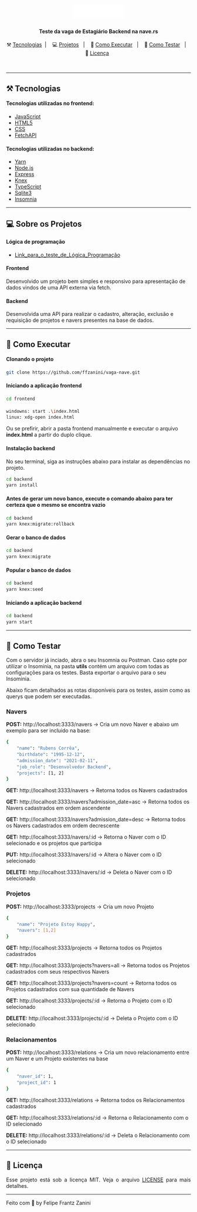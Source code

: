 <h1 align="center">
    <img alt="nave" src="frontend/src/images/logo-white.png"/>
</h1>

<h4 align="center">
  Teste da vaga de Estagiário Backend na nave.rs
</h4>

<p align="center">
  ⚒️ <a href="#-tecnologias">Tecnologias</a>&nbsp;&nbsp;|&nbsp;&nbsp;&nbsp;
  💻 <a href="#-sobre-os-projetos">Projetos</a>&nbsp;&nbsp;&nbsp;|&nbsp;&nbsp;&nbsp;
  🚀 <a href="#-como-executar">Como Executar</a>&nbsp;&nbsp;&nbsp;|&nbsp;&nbsp;&nbsp;
	🤔 <a href="#-como-testar">Como Testar</a>&nbsp;&nbsp;&nbsp;|&nbsp;&nbsp;&nbsp;
	🧾 <a href="#-licença">Licença</a>&nbsp;&nbsp;
</p>

<br>

---

## ⚒️ Tecnologias

#### Tecnologias utilizadas no frontend:
- [JavaScript](https://developer.mozilla.org/pt-BR/docs/Web/JavaScript)
- [HTML5](https://developer.mozilla.org/pt-BR/docs/Web/Guide/HTML/HTML5)
- [CSS](https://developer.mozilla.org/pt-BR/docs/Web/CSS)
- [FetchAPI](https://developer.mozilla.org/en-US/docs/Web/API/Fetch_API/Using_Fetch)

#### Tecnologias utilizadas no backend:
- [Yarn](https://yarnpkg.com/)
- [Node.js](https://nodejs.org/en/)
- [Express](https://expressjs.com/pt-br/)
- [Knex](http://knexjs.org/)
- [TypeScript](https://www.typescriptlang.org/)
- [Sqlite3](https://www.sqlite.org/index.html)
- [Insomnia](https://insomnia.rest/download/)

---

## 💻 Sobre os Projetos

#### Lógica de programação

- [Link_para_o_teste_de_Lógica_Programação](https://codesandbox.io/s/teste-estagio-template-felipe-zanini-9isjy)

#### Frontend
<p>Desenvolvido um projeto bem simples e responsivo para apresentação de dados vindos de uma API externa via fetch.</p>

#### Backend
<p>Desenvolvida uma API para realizar o cadastro, alteração, exclusão e requisição de projetos e navers presentes na base de dados.</p>

---

## 🚀 Como Executar

#### Clonando o projeto
```sh
git clone https://github.com/ffzanini/vaga-nave.git
```
#### Iniciando a aplicação frontend
```sh
cd frontend

windowns: start .\index.html
linux: xdg-open index.html
```
<p>Ou se prefirir, abrir a pasta frontend manualmente e executar o arquivo <b>index.html</b> a partir do duplo clique.</p>

#### Instalação backend
No seu terminal, siga as instruções abaixo para instalar as dependências no projeto.
```sh
cd backend
yarn install
```
#### Antes de gerar um novo banco, execute o comando abaixo para ter certeza que o mesmo se encontra vazio
```sh
cd backend
yarn knex:migrate:rollback
```
#### Gerar o banco de dados
```sh
cd backend
yarn knex:migrate
```
#### Popular o banco de dados
```sh
cd backend
yarn knex:seed
```
#### Iniciando a aplicação backend
```sh
cd backend
yarn start
```
---
## 🤔 Como Testar
<p>Com o servidor já inciado, abra o seu Insomnia ou Postman. Caso opte por utilizar o Insominia, na pasta <b>utils</b> contém um arquivo com todas as configurações para os testes. Basta exportar o arquivo para o seu Insominia.</p>
<p>Abaixo ficam detalhados as rotas disponíveis para os testes, assim como as querys que podem ser executadas.</p>

<h3 align="left">Navers</h3>
<p><b>POST:</b> http://localhost:3333/navers -> Cria um novo Naver e abaixo um exemplo para ser incluido na base:</p>

```sh
{
	"name": "Rubens Corrêa",
	"birthdate": "1995-12-12",
	"admission_date": "2021-02-11",
	"job_role": "Desenvolvedor Backend",
	"projects": [1, 2]
}
```
<p><b>GET:</b> http://localhost:3333/navers -> Retorna todos os Navers cadastrados</p>
<p><b>GET:</b> http://localhost:3333/navers?admission_date=asc -> Retorna todos os Navers cadastrados em ordem ascendente</p>
<p><b>GET:</b> http://localhost:3333/navers?admission_date=desc -> Retorna todos os Navers cadastrados em ordem decrescente</p>
<p><b>GET:</b> http://localhost:3333/navers/:id -> Retorna o Naver com o ID selecionado e os projetos que participa</p>
<p><b>PUT:</b> http://localhost:3333/navers/:id -> Altera o Naver com o ID selecionado</p>
<p><b>DELETE:</b> http://localhost:3333/navers/:id -> Deleta o Naver com o ID selecionado</p>

<h3 align="left">Projetos</h3>

<p><b>POST:</b> http://localhost:3333/projects -> Cria um novo Projeto</p>

```sh
{
	"name": "Projeto Estoy Happy",
	"navers": [1,2]
}
```
<p><b>GET:</b> http://localhost:3333/projects -> Retorna todos os Projetos cadastrados</p>
<p><b>GET:</b> http://localhost:3333/projects?navers=all -> Retorna todos os Projetos cadastrados com seus respectivos Navers</p>
<p><b>GET:</b> http://localhost:3333/projects?navers=count -> Retorna todos os Projetos cadastrados com sua quantidade de Navers</p>
<p><b>GET:</b> http://localhost:3333/projects/:id -> Retorna o Projeto com o ID selecionado</p>
<p><b>DELETE:</b> http://localhost:3333/projects/:id -> Deleta o Projeto com o ID selecionado</p>

<h3 align="left">Relacionamentos</h3>

<p><b>POST:</b> http://localhost:3333/relations -> Cria um novo relacionamento entre um Naver e um Projeto existentes na base</p>

```sh
{
	"naver_id": 1,
	"project_id": 1
}
```
<p><b>GET:</b> http://localhost:3333/relations -> Retorna todos os Relacionamentos cadastrados</p>
<p><b>GET:</b> http://localhost:3333/relations/:id -> Retorna o Relacionamento com o ID selecionado</p>
<p><b>DELETE:</b> http://localhost:3333/relations/:id -> Deleta o Relacionamento com o ID selecionado</p>

---

## 🧾 Licença
<p align="justify">
Esse projeto está sob a licença MIT. Veja o arquivo <a href="https://github.com/ffzanini/vaga-nave/blob/master/LICENSE">LICENSE<a/> para mais detalhes.
</p>
    
---

Feito com 💙 by Felipe Frantz Zanini